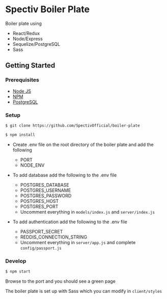 # Spectiv Boiler Plate

Boiler plate using
  - React/Redux
  - Node/Express
  - Sequelize/PostgreSQL
  - Sass

## Getting Started

### Prerequisites

- [Node JS](http://nodejs.org)
- [NPM](http://npmjs.com)
- [PostgreSQL](https://www.postgresql.org/)

### Setup

```sh
$ git clone https://github.com/SpectivOfficial/boiler-plate
```

```sh
$ npm install
```

- Create .env file on the root directory of the boiler plate and add the following
  - PORT
  - NODE_ENV

- To add database add the following to the .env file
  - POSTGRES_DATABASE
  - POSTGRES_USERNAME
  - POSTGRES_PASSWORD
  - POSTGRES_HOST
  - POSTGRES_PORT
  - Uncomment everything in ```models/index.js``` and ```server/index.js```

- To add authentication add the following to the .env file
  - PASSPORT_SECRET
  - REDDIS_CONNECTION_STRING
  - Uncomment everything in ```server/app.js``` and complete ```config/passport.js```

### Develop

```sh
$ npm start
```

Browse to the port and you should see a green page

The boiler plate is set up with Sass which you can modify in ```client/styles```
